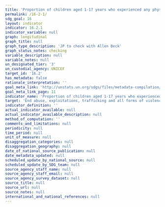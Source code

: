 ```yaml
---
title: 'Proportion of children aged 1-17 years who experienced any physical punishment and/or psychological aggression by caregivers in the past month'
permalink: /16-2-1/
sdg_goal: 16
layout: indicator
indicator: 16.2.1
indicator_variable: null
graph: longitudinal
graph_title: null
graph_type_description: 'JP to check with Allen Beck'
graph_status_notes: checking
variable_description: null
variable_notes: null
un_designated_tier: '3'
un_custodial_agency: UNICEF
target_id: '16.2'
has_metadata: false
rationale_interpretation: ''
goal_meta_link: 'http://unstats.un.org/sdgs/files/metadata-compilation/Metadata-Goal-16.pdf'
goal_meta_link_page: 11
indicator_name: 'Proportion of children aged 1-17 years who experienced any physical punishment and/or psychological aggression by caregivers in the past month'
target: 'End abuse, exploitations, trafficking and all forms of violence against and torture of children.'
indicator_definition: ''
actual_indicator_available: null
actual_indicator_available_description: null
method_of_computation: ''
comments_and_limitations: null
periodicity: null
time_period: null
unit_of_measure: null
disaggregation_categories: null
disaggregation_geography: null
date_of_national_source_publication: null
date_metadata_updated: null
scheduled_update_by_national_source: null
scheduled_update_by_SDG_team: null
source_agency_staff_name: null
source_agency_staff_email: null
source_agency_survey_dataset: null
source_title: null
source_url: null
source_notes: null
international_and_national_references: null
---
```

